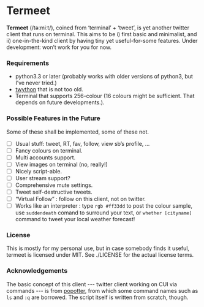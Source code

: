 Termeet
========

 **Termeet** (/təːmiːt/), coined from ‘terminal’ + ‘tweet’, is yet another twitter client that runs on terminal.
 This aims to be i) first basic and minimalist, and ii) one-in-the-kind client by having tiny yet useful-for-some features.
 Under development: won’t work for you for now.

### Requirements

* python3.3 or later (probably works with older versions of python3, but I’ve never tried.)
* [twython](https://github.com/ryanmcgrath/twython) that is not too old.
* Terminal that supports 256-colour (16 colours might be sufficient. That depends on future developments.).

### Possible Features in the Future

Some of these shall be implemented, some of these not.

- [ ] Usual stuff: tweet, RT, fav, follow, view sb’s profile, ...
- [ ] Fancy colours on terminal.
- [ ] Multi accounts support.
- [ ] View images on terminal (no, really!)
- [ ] Nicely script-able.
- [ ] User stream support?
- [ ] Comprehensive mute settings.
- [ ] Tweet self-destructive tweets.
- [ ] “Virtual Follow” : follow on this client, not on twitter.
- [ ] Works like an interpreter : type `rgb #ff33dd` to post the colour sample, use `suddendeath` comand to surround your text, or `whether [cityname]` command to tweet your local weather forecast!

### License

This is mostly for my personal use, but in case somebody finds it useful, termeet is licensed under MIT.
See ./LICENSE for the actual license terms.

### Acknowledgements

The basic concept of this client --- twitter client working on CUI via commands --- is from [popotter](https://subversion.assembla.com/svn/popotter/),
from which some command names such as `ls` and `:q` are borrowed. The script itself is written from scratch, though.
